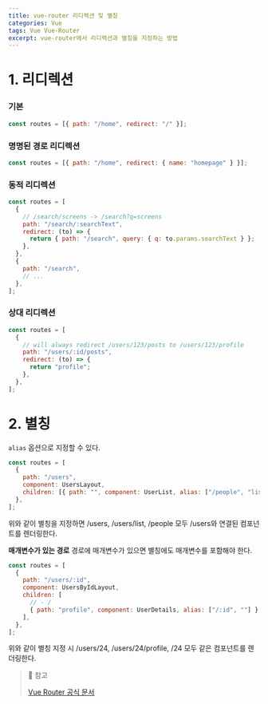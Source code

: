 ```yaml
---
title: vue-router 리디렉션 및 별칭
categories: Vue
tags: Vue Vue-Router
excerpt: vue-router에서 리디렉션과 별칭을 지정하는 방법
---
```


# 1. 리디렉션

### 기본

```js
const routes = [{ path: "/home", redirect: "/" }];
```

### 명명된 경로 리디렉션

```js
const routes = [{ path: "/home", redirect: { name: "homepage" } }];
```

### 동적 리디렉션

```js
const routes = [
  {
    // /search/screens -> /search?q=screens
    path: "/search/:searchText",
    redirect: (to) => {
      return { path: "/search", query: { q: to.params.searchText } };
    },
  },
  {
    path: "/search",
    // ...
  },
];
```

### 상대 리디렉션

```js
const routes = [
  {
    // will always redirect /users/123/posts to /users/123/profile
    path: "/users/:id/posts",
    redirect: (to) => {
      return "profile";
    },
  },
];
```

# 2. 별칭

`alias` 옵션으로 지정할 수 있다.

```js
const routes = [
  {
    path: "/users",
    component: UsersLayout,
    children: [{ path: "", component: UserList, alias: ["/people", "list"] }],
  },
];
```

위와 같이 별칭을 지정하면
/users, /users/list, /people 모두 /users와 연결된 컴포넌트를 렌더링한다.

**매개변수가 있는 경로**
경로에 매개변수가 있으면 별칭에도 매개변수를 포함해야 한다.

```js
const routes = [
  {
    path: "/users/:id",
    component: UsersByIdLayout,
    children: [
      // - /
      { path: "profile", component: UserDetails, alias: ["/:id", ""] },
    ],
  },
];
```

위와 같이 별칭 지정 시
/users/24, /users/24/profile, /24 모두 같은 컴포넌트를 렌더링한다.

> 📖 참고
>
> [Vue Router 공식 문서](https://next.router.vuejs.org/guide/)
